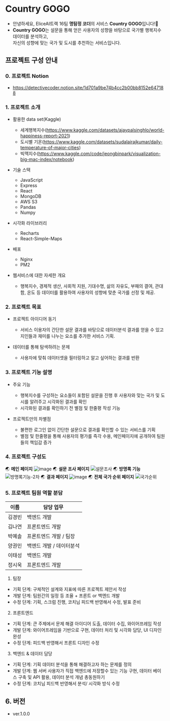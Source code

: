 # Country GOGO
- 안녕하세요, EliceAI트랙 16팀 **명탐정 코더**의 서비스 **Country GOGO**입니다!🎉
- **Country GOGO**는 설문을 통해 얻은 사용자의 성향을 바탕으로 국가별 행복지수 데이터를 분석하고,<br/>자신의 성향에 맞는 국가 및 도시를 추천하는 서비스입니다.


## 프로젝트 구성 안내

### 0. 프로젝트 Notion
  - https://detectivecoder.notion.site/1d701a9be74b4cc2b00bb8152e647188

### 1. 프로젝트 소개
  - 활용한 data set(Kaggle)
    - 세계행복지수(https://www.kaggle.com/datasets/ajaypalsinghlo/world-happiness-report-2021)
    - 도시별 기온(https://www.kaggle.com/datasets/sudalairajkumar/daily-temperature-of-major-cities)
    - 빅맥지수(https://www.kaggle.com/code/jeongbinpark/visualization-big-mac-index/notebook)
    
  - 기술 스택
    - JavaScript
    - Express
    - React
    - MongoDB
    - AWS S3
    - Pandas
    - Numpy
    
  - 시각화 라이브러리
    - Recharts
    - React-Simple-Maps
  
  - 배포
    - Nginx
    - PM2
    
  - 웹서비스에 대한 자세한 개요
    - 행복지수, 경제적 생산, 사회적 지원, 기대수명, 삶의 자유도, 부패의 결여, 관대함, 온도 등 데이터를 활용하여 사용자의 성향에 맞춘 국가를 선정 및 제공.

### 2. 프로젝트 목표
  - 프로젝트 아이디어 동기
    - 서비스 이용자의 간단한 설문 결과를 바탕으로 데이터분석 결과를 얻을 수 있고 지인들과 재미를 나누는 요소를 추가한 서비스 기획.

  - 데이터를 통해 탐색하려는 문제
    - 사용자에 맞춰 데이터셋을 필터링하고 알고 싶어하는 결과를 반환

### 3. 프로젝트 기능 설명

  - 주요 기능
    - 행복지수를 구성하는 요소들이 포함된 설문을 진행 후 사용자와 맞는 국가 및 도시를 알려주고 시각화된 결과를 확인
    - 시각화된 결과를 확인하기 전 별점 및 한줄평 작성 기능

  - 프로젝트만의 차별점
    - 불편한 로그인 없이 간단한 설문으로 결과를 확인할 수 있는 서비스를 기획
    - 별점 및 한줄평을 통해 사용자의 평가를 즉각 수용, 메인페이지에 공개하여 팀원들의 책임감 증가

### 4. 프로젝트 구성도
  🌏 **메인 페이지** 
  ![image](https://user-images.githubusercontent.com/89979344/178297874-11aa17a5-1543-401f-a6e4-f0f52072eccd.png)
  🌏 **설문 조사 페이지**
  ![설문조사](https://user-images.githubusercontent.com/89979344/178298250-a69365b5-f7d1-4f58-b2fb-388ea29710a6.gif)
  🌏 **방명록 기능**
  ![방명록기능-2차](https://user-images.githubusercontent.com/89979344/178299183-7b9f0c5b-35d0-443d-aa20-9e53c47db03f.gif)
  🌏 **결과 페이지**
   ![image](https://user-images.githubusercontent.com/89979344/178299907-9ec3c244-a3a3-4dca-89de-50f921d1d1ae.png)
  🌏 **전체 국가 순위 페이지** 
   ![국가순위](https://user-images.githubusercontent.com/89979344/178300420-55d0e5c9-1471-40ef-9482-cc9360d51928.gif)


### 5. 프로젝트 팀원 역할 분담
| 이름 | 담당 업무 |
| ------ | ------ |
| 김경빈 | 백엔드 개발 |
| 김나연 | 프론트엔드 개발 |
| 박예솔 | 프론트엔드 개발 / 팀장 |
| 양권민 | 백엔드 개발 / 데이터분석|
| 이태성 | 백엔드 개발 |
| 정시욱 | 프론트엔드 개발 |

1. 팀장

- 기획 단계: 구체적인 설계와 지표에 따른 프로젝트 제안서 작성
- 개발 단계: 팀원간의 일정 등 조율 + 프론트 or 백엔드 개발
- 수정 단계: 기획, 스크럼 진행, 코치님 피드백 반영해서 수정, 발표 준비

2. 프론트엔드 

- 기획 단계: 큰 주제에서 문제 해결 아이디어 도출, 데이터 수집, 와이어프레임 작성
- 개발 단계: 와이어프레임을 기반으로 구현, 데이터 처리 및 시각화 담당, UI 디자인 완성
- 수정 단계: 피드백 반영해서 프론트 디자인 수정

 3. 백엔드 & 데이터 담당  

- 기획 단계: 기획 데이터 분석을 통해 해결하고자 하는 문제를 정의
- 개발 단계: 웹 서버 사용자가 직접 백엔드에 저장할수 있는 기능 구현, 데이터 베이스 구축 및 API 활용, 데이터 분석 개념 총동원하기
- 수정 단계: 코치님 피드백 반영해서 분석/ 시각화 방식 수정

## 6. 버전
  - ver.1.0.0
